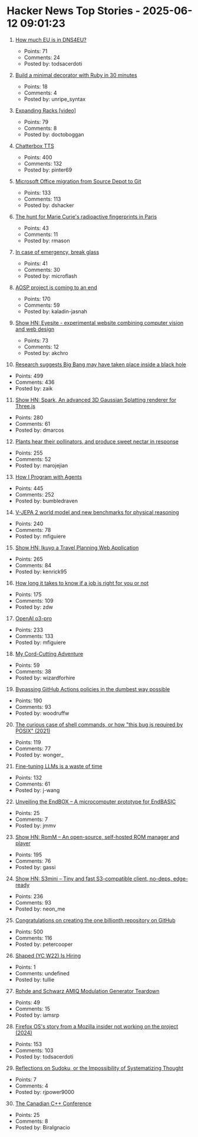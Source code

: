 # Hacker News Top Stories - 2025-06-12 09:01:23

1. [How much EU is in DNS4EU?](https://techlog.jenslink.net/posts/dns4eu/)
   - Points: 71
   - Comments: 24
   - Posted by: todsacerdoti

2. [Build a minimal decorator with Ruby in 30 minutes](https://remimercier.com/minimal-decorator-ruby/)
   - Points: 18
   - Comments: 4
   - Posted by: unripe_syntax

3. [Expanding Racks [video]](https://www.youtube.com/watch?v=iWknov3Xpts)
   - Points: 79
   - Comments: 8
   - Posted by: doctoboggan

4. [Chatterbox TTS](https://github.com/resemble-ai/chatterbox)
   - Points: 400
   - Comments: 132
   - Posted by: pinter69

5. [Microsoft Office migration from Source Depot to Git](https://danielsada.tech/blog/carreer-part-7-how-office-moved-to-git-and-i-loved-devex/)
   - Points: 133
   - Comments: 113
   - Posted by: dshacker

6. [The hunt for Marie Curie's radioactive fingerprints in Paris](https://www.bbc.com/future/article/20250605-the-hunt-for-marie-curies-radioactive-fingerprints-in-paris)
   - Points: 43
   - Comments: 11
   - Posted by: rmason

7. [In case of emergency, break glass](https://morrick.me/archives/10048)
   - Points: 41
   - Comments: 30
   - Posted by: microflash

8. [AOSP project is coming to an end](https://old.reddit.com/r/StallmanWasRight/comments/1l8rhon/aosp_project_is_coming_to_an_end/)
   - Points: 170
   - Comments: 59
   - Posted by: kaladin-jasnah

9. [Show HN: Eyesite - experimental website combining computer vision and web design](https://blog.andykhau.com/blog/eyesite)
   - Points: 73
   - Comments: 12
   - Posted by: akchro

10. [Research suggests Big Bang may have taken place inside a black hole](https://www.port.ac.uk/news-events-and-blogs/blogs/space-cosmology-and-the-universe/what-if-the-big-bang-wasnt-the-beginning-our-research-suggests-it-may-have-taken-place-inside-a-black-hole)
   - Points: 499
   - Comments: 436
   - Posted by: zaik

11. [Show HN: Spark, An advanced 3D Gaussian Splatting renderer for Three.js](https://sparkjs.dev/)
   - Points: 280
   - Comments: 61
   - Posted by: dmarcos

12. [Plants hear their pollinators, and produce sweet nectar in response](https://www.cbc.ca/listen/live-radio/1-51-quirks-and-quarks/clip/16150976-plants-hear-pollinators-produce-sweet-nectar-response)
   - Points: 255
   - Comments: 52
   - Posted by: marojejian

13. [How I Program with Agents](https://crawshaw.io/blog/programming-with-agents)
   - Points: 445
   - Comments: 252
   - Posted by: bumbledraven

14. [V-JEPA 2 world model and new benchmarks for physical reasoning](https://ai.meta.com/blog/v-jepa-2-world-model-benchmarks/)
   - Points: 240
   - Comments: 78
   - Posted by: mfiguiere

15. [Show HN: Ikuyo a Travel Planning Web Application](https://ikuyo.kenrick95.org/)
   - Points: 265
   - Comments: 84
   - Posted by: kenrick95

16. [How long it takes to know if a job is right for you or not](https://charity.wtf/2025/06/08/on-how-long-it-takes-to-know-if-a-job-is-right-for-you-or-not/)
   - Points: 175
   - Comments: 109
   - Posted by: zdw

17. [OpenAI o3-pro](https://help.openai.com/en/articles/9624314-model-release-notes)
   - Points: 233
   - Comments: 133
   - Posted by: mfiguiere

18. [My Cord-Cutting Adventure](http://brander.ca/cordcut/)
   - Points: 59
   - Comments: 38
   - Posted by: wizardforhire

19. [Bypassing GitHub Actions policies in the dumbest way possible](https://blog.yossarian.net/2025/06/11/github-actions-policies-dumb-bypass)
   - Points: 190
   - Comments: 93
   - Posted by: woodruffw

20. [The curious case of shell commands, or how "this bug is required by POSIX" (2021)](https://notes.volution.ro/v1/2021/01/notes/502e747f/)
   - Points: 119
   - Comments: 77
   - Posted by: wonger_

21. [Fine-tuning LLMs is a waste of time](https://codinginterviewsmadesimple.substack.com/p/fine-tuning-llms-is-a-huge-waste)
   - Points: 132
   - Comments: 61
   - Posted by: j-wang

22. [Unveiling the EndBOX – A microcomputer prototype for EndBASIC](https://www.endbasic.dev/2025/06/unveiling-the-endbox.html)
   - Points: 25
   - Comments: 7
   - Posted by: jmmv

23. [Show HN: RomM – An open-source, self-hosted ROM manager and player](https://github.com/rommapp/romm)
   - Points: 195
   - Comments: 76
   - Posted by: gassi

24. [Show HN: S3mini – Tiny and fast S3-compatible client, no-deps, edge-ready](https://github.com/good-lly/s3mini)
   - Points: 236
   - Comments: 93
   - Posted by: neon_me

25. [Congratulations on creating the one billionth repository on GitHub](https://github.com/AasishPokhrel/shit/issues/1)
   - Points: 500
   - Comments: 116
   - Posted by: petercooper

26. [Shaped (YC W22) Is Hiring](https://www.ycombinator.com/companies/shaped/jobs/qtQwxJO-head-of-engineering)
   - Points: 1
   - Comments: undefined
   - Posted by: tullie

27. [Rohde and Schwarz AMIQ Modulation Generator Teardown](https://tomverbeure.github.io/2025/04/26/RS-AMIQ-Teardown-Analog-Deep-Dive.html)
   - Points: 49
   - Comments: 15
   - Posted by: iamsrp

28. [Firefox OS's story from a Mozilla insider not working on the project (2024)](https://ludovic.hirlimann.net/2024/01/firefox-oss-story-from-mozila-insider.html)
   - Points: 153
   - Comments: 103
   - Posted by: todsacerdoti

29. [Reflections on Sudoku, or the Impossibility of Systematizing Thought](https://rjp.io/blog/2025-06-07-reflections-on-sudoku)
   - Points: 7
   - Comments: 4
   - Posted by: rjpower9000

30. [The Canadian C++ Conference](https://cppnorth.ca/index.html)
   - Points: 25
   - Comments: 8
   - Posted by: BiraIgnacio

